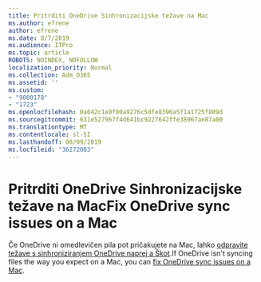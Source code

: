 ```yaml
---
title: Pritrditi OneDrive Sinhronizacijske težave na Mac
ms.author: efrene
author: efrene
ms.date: 8/7/2019
ms.audience: ITPro
ms.topic: article
ROBOTS: NOINDEX, NOFOLLOW
localization_priority: Normal
ms.collection: Adm_O365
ms.assetid: ''
ms.custom:
- "9000178"
- "1723"
ms.openlocfilehash: 0a042c1e0f00a9276c5dfe8396a5f1a1725f809d
ms.sourcegitcommit: 631e527967f4d641bc9227642ffe38967ae87a00
ms.translationtype: MT
ms.contentlocale: sl-SI
ms.lasthandoff: 08/09/2019
ms.locfileid: "36272083"
---
```

# <a name="fix-onedrive-sync-issues-on-a-mac"></a><span data-ttu-id="6ade1-102">Pritrditi OneDrive Sinhronizacijske težave na Mac</span><span class="sxs-lookup"><span data-stu-id="6ade1-102">Fix OneDrive sync issues on a Mac</span></span>

<span data-ttu-id="6ade1-103">Če OneDrive ni omedlevičen pila pot pričakujete na Mac, lahko [odpravite težave s sinhroniziranjem OneDrive naprej a Škot](https://support.office.com/article/fix-onedrive-sync-problems-on-a-mac-af3012d7-13ec-4ac9-bbb1-ebcd2a0cd756).</span><span class="sxs-lookup"><span data-stu-id="6ade1-103">If OneDrive isn't syncing files the way you expect on a Mac, you can [fix OneDrive sync issues on a Mac](https://support.office.com/article/fix-onedrive-sync-problems-on-a-mac-af3012d7-13ec-4ac9-bbb1-ebcd2a0cd756).</span></span>





